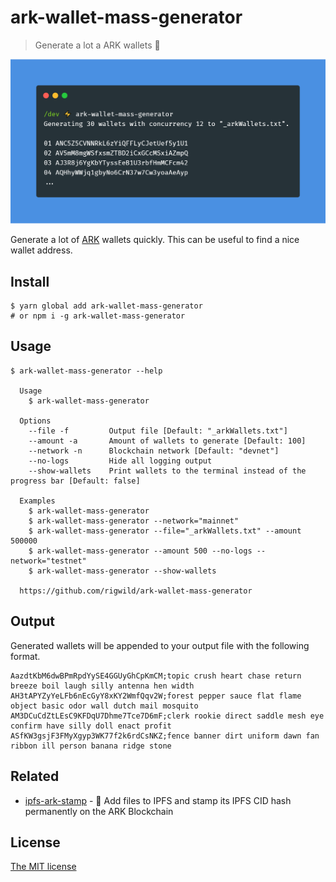 # ark-wallet-mass-generator
> Generate a lot a ARK wallets 👛

![Screenshot](./screenshot.png)

Generate a lot of [ARK](https://ark.io/) wallets quickly. This can be useful to find a nice wallet address.

## Install
```
$ yarn global add ark-wallet-mass-generator
# or npm i -g ark-wallet-mass-generator
```

## Usage
```
$ ark-wallet-mass-generator --help

  Usage
    $ ark-wallet-mass-generator
  
  Options
    --file -f         Output file [Default: "_arkWallets.txt"]
    --amount -a       Amount of wallets to generate [Default: 100]
    --network -n      Blockchain network [Default: "devnet"]
    --no-logs         Hide all logging output
    --show-wallets    Print wallets to the terminal instead of the progress bar [Default: false]

  Examples
    $ ark-wallet-mass-generator
    $ ark-wallet-mass-generator --network="mainnet"
    $ ark-wallet-mass-generator --file="_arkWallets.txt" --amount 500000
    $ ark-wallet-mass-generator --amount 500 --no-logs --network="testnet"
    $ ark-wallet-mass-generator --show-wallets

  https://github.com/rigwild/ark-wallet-mass-generator
```

## Output
Generated wallets will be appended to your output file with the following format.
```
AazdtKbM6dwBPmRpdYySE4GGUyGhCpKmCM;topic crush heart chase return breeze boil laugh silly antenna hen width
AH3tAPYZyYeLFb6nEcGyY8xKY2WmfQqv2W;forest pepper sauce flat flame object basic odor wall dutch mail mosquito
AM3DCuCdZtLEsC9KFDqU7Dhme7Tce7D6mF;clerk rookie direct saddle mesh eye confirm have silly doll enact profit
ASfKW3gsjF3FMyXgyp3WK77f2k6rdCsNKZ;fence banner dirt uniform dawn fan ribbon ill person banana ridge stone
```

## Related
 - [ipfs-ark-stamp](https://github.com/rigwild/ipfs-ark-stamp) - 📝 Add files to IPFS and stamp its IPFS CID hash permanently on the ARK Blockchain

## License
[The MIT license](./LICENSE)
